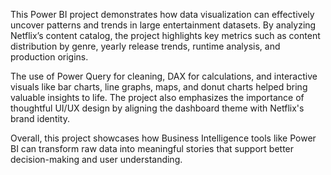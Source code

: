 This Power BI project demonstrates how data visualization can effectively uncover patterns and trends in large entertainment datasets. By analyzing Netflix’s content catalog, the project highlights key metrics such as content distribution by genre, yearly release trends, runtime analysis, and production origins.

The use of Power Query for cleaning, DAX for calculations, and interactive visuals like bar charts, line graphs, maps, and donut charts helped bring valuable insights to life. The project also emphasizes the importance of thoughtful UI/UX design by aligning the dashboard theme with Netflix's brand identity.

Overall, this project showcases how Business Intelligence tools like Power BI can transform raw data into meaningful stories that support better decision-making and user understanding.

